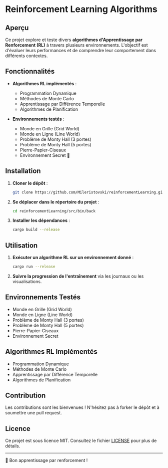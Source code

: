 # Reinforcement Learning Algorithms

## Aperçu

Ce projet explore et teste divers **algorithmes d'Apprentissage par Renforcement (RL)** à travers plusieurs environnements. L'objectif est d'évaluer leurs performances et de comprendre leur comportement dans différents contextes.

## Fonctionnalités

- **Algorithmes RL implémentés** :
  - Programmation Dynamique
  - Méthodes de Monte Carlo
  - Apprentissage par Différence Temporelle
  - Algorithmes de Planification
  
- **Environnements testés** :
  - Monde en Grille (Grid World)
  - Monde en Ligne (Line World)
  - Problème de Monty Hall (3 portes)
  - Problème de Monty Hall (5 portes)
  - Pierre-Papier-Ciseaux
  - Environnement Secret 🚀

## Installation

1. **Cloner le dépôt** :
   ```bash
   git clone https://github.com/Mileristovski/reinforcementLearning.git
   ```
2. **Se déplacer dans le répertoire du projet** :
   ```bash
   cd reinforcementLearning/src/bin/back
   ```
3. **Installer les dépendances** :
   ```bash
   cargo build --release
   ```

## Utilisation

1. **Exécuter un algorithme RL sur un environnement donné** :
   ```bash
   cargo run --release
   ```
2. **Suivre la progression de l'entraînement** via les journaux ou les visualisations.

## Environnements Testés
- Monde en Grille (Grid World)
- Monde en Ligne (Line World)
- Problème de Monty Hall (3 portes)
- Problème de Monty Hall (5 portes)
- Pierre-Papier-Ciseaux
- Environnement Secret

## Algorithmes RL Implémentés
- Programmation Dynamique
- Méthodes de Monte Carlo
- Apprentissage par Différence Temporelle
- Algorithmes de Planification

## Contribution

Les contributions sont les bienvenues ! N'hésitez pas à forker le dépôt et à soumettre une pull request.

## Licence

Ce projet est sous licence MIT. Consultez le fichier [LICENSE](LICENSE) pour plus de détails.

---

🚀 Bon apprentissage par renforcement !

